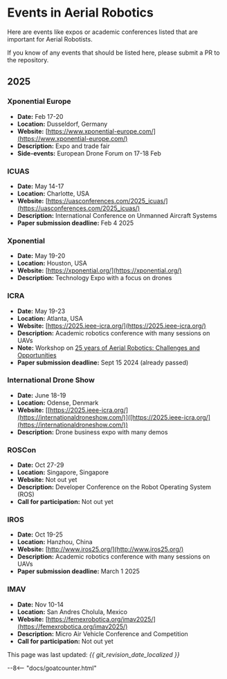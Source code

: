 # Events in Aerial Robotics

Here are events like expos or academic conferences listed that are important for Aerial Robotists.

If you know of any events that should be listed here, please submit a PR to the repository.

## 2025

### Xponential Europe
* **Date:** Feb 17-20
* **Location:** Dusseldorf, Germany
* **Website:** [https://www.xponential-europe.com/](https://www.xponential-europe.com/)
* **Description:** Expo and trade fair
* **Side-events:** European Drone Forum on 17-18 Feb

### ICUAS
* **Date:** May 14-17
* **Location:** Charlotte, USA
* **Website:** [https://uasconferences.com/2025_icuas/](https://uasconferences.com/2025_icuas/)
* **Description:** International Conference on Unmanned Aircraft Systems
* **Paper submission deadline:** Feb 4 2025

### Xponential
* **Date:** May 19-20
* **Location:** Houston, USA
* **Website:** [https://xponential.org/](https://xponential.org/)
* **Description:** Technology Expo with a focus on drones

### ICRA
* **Date:** May 19-23
* **Location:** Atlanta, USA
* **Website:** [https://2025.ieee-icra.org/](https://2025.ieee-icra.org/)
* **Description:** Academic robotics conference with many sessions on UAVs
* **Note:** Workshop on [25 years of Aerial Robotics: Challenges and Opportunities](https://aerial-robotics-workshop-icra.com/)
* **Paper submission deadline:** Sept 15 2024 (already passed)

### International Drone Show
* **Date:** June 18-19
* **Location:** Odense, Denmark
* **Website:** [[https://2025.ieee-icra.org/](https://internationaldroneshow.com/)]([https://2025.ieee-icra.org/](https://internationaldroneshow.com/))
* **Description:** Drone business expo with many demos
 
### ROSCon
* **Date:** Oct 27-29
* **Location:** Singapore, Singapore
* **Website:** Not out yet
* **Description:** Developer Conference on the Robot Operating System (ROS)
* **Call for participation:** Not out yet

### IROS
* **Date:** Oct 19-25
* **Location:** Hanzhou, China
* **Website:** [http://www.iros25.org/](http://www.iros25.org/)
* **Description:** Academic robotics conference with many sessions on UAVs
* **Paper submission deadline:** March 1 2025

### IMAV
* **Date:** Nov 10-14
* **Location:** San Andres Cholula, Mexico
* **Website:** [https://femexrobotica.org/imav2025/](https://femexrobotica.org/imav2025/)
* **Description:** Micro Air Vehicle Conference and Competition
* **Call for participation:** Not out yet

This page was last updated: *{{ git_revision_date_localized }}*

--8<-- "docs/goatcounter.html"
